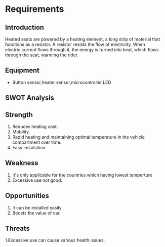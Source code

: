 # **Requirements**
## Introduction
Heated seats are powered by a heating element, a long strip of material that functions as a resistor. A resistor resists the flow of electricity. When electric current flows through it, the energy is turned into heat, which flows through the seat, warming the rider.

## Equipment
- Button sensor,heater sensor,microcontroller,LED

## SWOT Analysis
## Strength
1. Reduces heating cost.
2. Mobility.
3. Rapid heating and maintaining optimal temperature in the vehicle compartment over time.
4. Easy installation
## Weakness
1. It's only applicable for the countries which having lowest temperture
2. Excessive use not good.
## Opportunities
1. It can be installed easily. 
2. Boosts the value of car.
## Threats
1.Excessive use can cause various health issues.